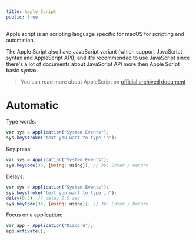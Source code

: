 ```yaml
---
title: Apple Script
public: true
...
```


Apple script is an scripting language specific for macOS for scripting and automation. 

The Apple Script also have JavaScript variant (which support JavaScript syntax and AppleScript API), and it's recommended to use JavaScript since there's a lot of documents about JavaScript API more then Apple Script basic syntax.

> You can read more about AppleScript on [official archived document](https://developer.apple.com/library/archive/documentation/AppleScript/Conceptual/AppleScriptLangGuide/introduction/ASLR_intro.html)

# Automatic

Type words:

```js
var sys = Application("System Events");
sys.keystroke("text you want to type in");
```

Key press:

```js
var sys = Application("System Events");
sys.keyCode(36, {using: using}); // 36: Enter / Return
```

Delays:

```js
var sys = Application("System Events");
sys.keystroke("text you want to type in");
delay(0.5); // delay 0.5 sec
sys.keyCode(36, {using: using}); // 36: Enter / Return
```

Focus on a application:

```js
var app = Application("Discord");
app.activate();
```